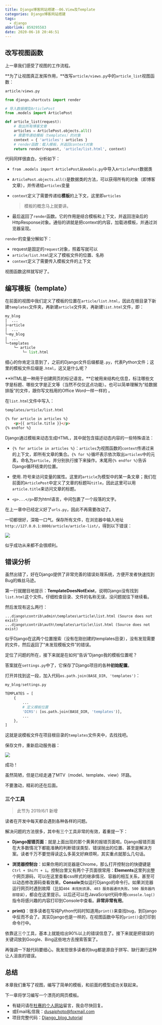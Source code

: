 ```yaml
---
title: Django博客网站搭建--06.View及Template
categories: Django博客网站搭建
tags:
  - django
abbrlink: 859295583
date: 2020-06-18 20:46:51
---
```

## 改写视图函数

上一章我们感受了视图的工作流程。

**为了让视图真正发挥作用，**改写`article/views.py`中的`article_list`视图函数：

```python
article/views.py

from django.shortcuts import render

# 导入数据模型ArticlePost
from .models import ArticlePost

def article_list(request):
    # 取出所有博客文章
    articles = ArticlePost.objects.all()
    # 需要传递给模板（templates）的对象
    context = { 'articles': articles }
    # render函数：载入模板，并返回context对象
    return render(request, 'article/list.html', context)
```

代码同样很直白，分析如下：

- `from .models import ArticlePost`从`models.py`中导入`ArticlePost`数据类

- `ArticlePost.objects.all()`是数据类的方法，可以获得所有的对象（即博客文章），并传递给`articles`变量

- `context`定义了需要传递给**模板**的上下文，这里即`articles`

  > 模板的概念马上就要讲。

- 最后返回了`render`函数。它的作用是结合模板和上下文，并返回渲染后的HttpResponse对象。通俗的讲就是把context的内容，加载进模板，并通过浏览器呈现。

`render`的变量分解如下：

- request是固定的`request`对象，照着写就可以
- `article/list.html`定义了模板文件的位置、名称
- `context`定义了需要传入模板文件的上下文

视图函数这样就写好了。

## 编写模板（template）

在前面的视图中我们定义了模板的位置在`article/list.html`，因此在根目录下新建`templates`文件夹，再新建`article`文件夹，再新建`list.html`文件，即：

```python
my_blog
│  ...
├─article
│  ...
└─my_blog
│  ...
└─templates
    └─ article
        └─ list.html
```

细心的你肯定注意到了，之前的Django文件后缀都是`.py`，代表Python文件；这里的模板文件后缀是`.html`，这又是什么呢？

**HTML是一种用于创建网页的标记语言。**它被用来结构化信息，标注哪些文字是标题、哪些文字是正文等（当然不仅仅这点功能）。也可以简单理解为“给数据排版”的文件，跟你写文档用的Office Word一样一样的 。

在`list.html`文件中写入：

```html
templates/article/list.html

{% for article in articles %}
	<p>{{ article.title }}</p>
{% endfor %}
```

Django通过模板来动态生成HTML，其中就包含描述动态内容的一些特殊语法：

-  `{% for article in articles %}`：`articles`为视图函数的`context`传递过来的上下文，即所有文章的集合。`{% for %}`循坏表示依次取出`articles`中的元素，命名为`article`，并分别执行接下来操作。末尾用`{% endfor %}`告诉Django循环结束的位置。

- 使用`.`符号来访问变量的属性。这里的`article`为模型中的某一条文章；我们在前面的`ArticlePost`中定义了文章的标题叫`title`，因此这里可以用`article.title`来访问文章的标题。
- `<p>...</p>`即为html语言，中间包裹了一个段落的文字。

在上一章中已经定义好了`urls.py`，因此不再需要改动了。

一切都很好，深吸一口气。保存所有文件，在浏览器中输入地址`http://127.0.0.1:8000/article/article-list/`，得到以下错误：

![](https://www.dusaiphoto.com/media/image/image_source/20180911/terror.jpg)

似乎成功从来都不会很顺利。

## 错误分析

虽然出错了，好在Django提供了非常完善的错误处理系统，方便开发者快速找到Bug的蛛丝马迹。

第一行就醒目地提示：**TemplateDoesNotExist**，说明Django没有找到`list.html`这个文件。仔细检查目录、文件的名称无误，没问题就往下继续看。

然后发现有这么两行：

```
...django\contrib\admin\templates\article\list.html (Source does not exist)
...django\contrib\auth\templates\article\list.html (Source does not exist)
```

似乎Django在这两个位置搜索（没有在刚创建的templates目录），没有发现需要的文件，然后返回了“未发现模板文件”的错误。

定位了问题的所在，接下来就是在如何“告诉”Django我的模板位置呢？

答案就在`settings.py`中了，它保存了Django项目的各种**初始配置**。

打开并找到这一段，加入代码`os.path.join(BASE_DIR, 'templates')`：

```python
my_blog/settings.py

TEMPLATES = [
    {
        ...
        # 定义模板位置
        'DIRS': [os.path.join(BASE_DIR, 'templates')],
        ...
    },
]
```

这就是说模板文件在项目根目录的`templates`文件夹中，去找找吧。

保存文件，重新启动服务器：

![](https://www.dusaiphoto.com/media/image/image_source/20180911/%E5%B1%8F%E5%B9%95%E6%88%AA%E5%9B%BE29.jpg)

成功！

虽然简陋，但是已经走通了MTV（model、template、view）环路。

不要激动，精彩的还在后面。

### 三个工具

> 此节为 2019/6/1 新增

读者在开发中每天都会遇到各种各样的问题。

解决问题的方法很多，其中有三个工具非常的有效，着重提一下：

- **Django报错页面**：就是上面出现的那个黄黄的报错页面啦。Django报错页面在大多数情况下都能准确的判断错误类型、错误抛出的位置、甚至是解决方案。读者千万不要觉得读这么多英文好麻烦啊，其实重点就那么几句话。

- **浏览器控制台**：如果你用的浏览器是Chrome，那么打开控制台的快捷键是`Ctrl + Shift + i`。控制台里又有两个子页面很常用：**Elements**这里列出整个网页源码，可以在这里查看css样式的继承情况、容器的相互关系，甚至可以动态修改源码查看效果。**Console**类似运行Django的命令行。如果浏览器运行网页时遇到故障（比如`404 未找到资源`、`403 服务器通讯失败`、`500 服务器内部错误`），都会在这里提示。以后还可以在JavaScript代码中用`console.log()`指令将感兴趣的内容打印到Console中查看。**非常非常有用**。

- **print()**：很多读者在写纯Python代码时知道用`print()`来查找bug，到Django中反而不会了。其实Django也是一样的，在视图函数中写的`print()`会打印到命令行中。

依靠这三个工具，基本上就能给出90%以上的错误信息了。接下来就是把错误的关键词放到Google、Bing这些地方去搜索答案了。

再强调一下敲代码要细心。我发现很多读者的bug都是源自于拼写、缺行漏行这种让人沮丧的错误。

## 总结

本章我们重写了视图，编写了简单的模板，和前面的模型成功关联起来。

下一章将学习编写一个漂亮的网页模板。

- 有疑问请在[杜赛的个人网站](http://www.dusaiphoto.com)留言，我会尽快回复。
- 或Email私信我：dusaiphoto@foxmail.com
- 项目完整代码：[Django_blog_tutorial](https://github.com/stacklens/django_blog_tutorial)
